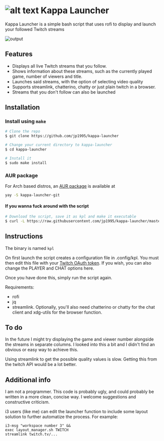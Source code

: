 ![alt text](https://cdn.discordapp.com/attachments/534004815160934410/674660498754764847/kappa64.png)
Kappa Launcher
============

Kappa Launcher is a simple bash script that uses rofi to display and launch your followed Twitch streams

![output](https://cdn.discordapp.com/attachments/534004815160934410/674739062338355227/klm-optimized.gif)

## Features

* Displays all live Twitch streams that you follow.
* Shows information about these streams, such as the currently played game, number of viewers and title.
* Launches said streams, with the option of selecting video quality
* Supports streamlink, chatterino, chatty or just plain twitch in a browser.
* Streams that you don't follow can also be launched

## Installation
### Install using ```make```
```bash
# Clone the repo
$ git clone https://github.com/jp1995/kappa-launcher

# Change your current directory to kappa-launcher
$ cd kappa-launcher

# Install it
$ sudo make install
```

### AUR package
For Arch based distros, an [AUR package](https://aur.archlinux.org/packages/kappa-launcher-git/) is available at
```bash
yay -S kappa-launcher-git
```

#### If you wanna fuck around with the script
```bash
# Download the script, save it as kpl and make it executable
$ curl -L https://raw.githubusercontent.com/jp1995/kappa-launcher/master/kpl > kpl && chmod +x kpl
```

## Instructions
The binary is named ```kpl```

On first launch the script creates a configuration file in .config/kpl. You must then edit this file with your [Twitch OAuth token](https://twitchapps.com/tmi/). If you wish, you can also change the PLAYER and CHAT options here.

Once you have done this, simply run the script again.

Requirements:
* rofi
* jq
* streamlink.
Optionally, you'll also need chatterino or chatty for the chat client and xdg-utils for the browser function.

## To do

In the future I might try displaying the game and viewer number alongside the streams in separate columns. I looked into this a bit and I didn't find an obvious or easy way to achieve this.

Using streamlink to get the possible quality values is slow. Getting this from the twitch API would be a lot better.

## Additional info

I am not a programmer. This code is probably ugly, and could probably be written in a more clean, concise way. I welcome suggestions and constructive criticism.

i3 users (like me) can edit the launcher function to include some layout solution to further automatize the process. For example:
```
i3-msg "workspace number 3" &&
exec layout_manager.sh TWITCH
streamlink twitch.tv/...
```
